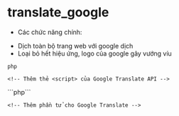 # translate_google
- Các chức năng chính:
 + Dịch toàn bộ trang web với google dịch
 + Loại bỏ hết hiệu ứng, logo của google gây vướng víu

```php```

    <!-- Thêm thẻ <script> của Google Translate API -->
<link href="duogxaolin.css?t=1685691435175" rel="stylesheet" type="text/css" />
<script type="text/javascript">
    function googleTranslate() {
        new google.translate['TranslateElement']({
            pageLanguage: 'vi'
        }, 'button_translate');
    }
</script>
<script type="text/javascript" src="//translate.google.com/translate_a/element.js?cb=googleTranslate"></script>
```php```

    <!-- Thêm phần tử cho Google Translate -->
   <div id="button_translate"></div>
